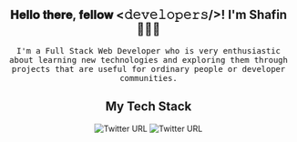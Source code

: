 <h2 align='center'> 𝐇𝐞𝐥𝐥𝐨 𝐭𝐡𝐞𝐫𝐞, 𝐟𝐞𝐥𝐥𝐨𝐰 <𝚍𝚎𝚟𝚎𝚕𝚘𝚙𝚎𝚛𝚜/>!  I'm Shafin 👋🏻‍💻 </h2>
<p align="center">
  <samp>
  I'm a Full Stack Web Developer who is very enthusiastic about learning new technologies and exploring them through projects that are useful for ordinary people or developer communities. 
  </samp>
</p>

<h2 align="center">My Tech Stack</h2>
<p align="center">
  <img alt="Twitter URL" src="https://img.shields.io/twitter/url?style=for-the-badge&url=https%3A%2F%2Ftwitter.com%2Fshafin5714">
  <img alt="Twitter URL" src="https://img.shields.io/twitter/url?style=for-the-badge&url=https%3A%2F%2Ftwitter.com%2Fshafin5714">
</p><br>



<!--
**Shafin5714/Shafin5714** is a ✨ _special_ ✨ repository because its `README.md` (this file) appears on your GitHub profile.

Here are some ideas to get you started:

- 🔭 I’m currently working on ...
- 🌱 I’m currently learning ...
- 👯 I’m looking to collaborate on ...
- 🤔 I’m looking for help with ...
- 💬 Ask me about ...
- 📫 How to reach me: ...
- 😄 Pronouns: ...
- ⚡ Fun fact: ...
-->
